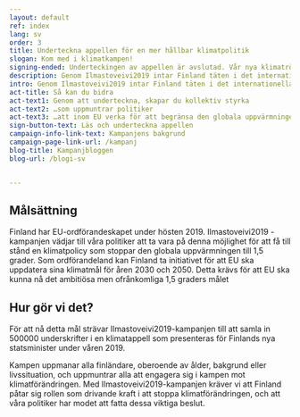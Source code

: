 ```yaml
---
layout: default
ref: index
lang: sv
order: 3
title: Underteckna appellen för en mer hållbar klimatpolitik
slogan: Kom med i klimatkampen!
signing-ended: Underteckingen av appellen är avslutad. Vår nya klimatrörelse Climate Move hittar du i climatemove.fi
description: Genom Ilmastoveivi2019 intar Finland täten i det internationella klimatarbetet. Klimatkampen är igång, Är du redo?
intro: Genom Ilmastoveivi2019 intar Finland täten i det internationella klimatarbetet. Klimatkampen är igång, Är du redo?
act-title: Så kan du bidra
act-text1: Genom att underteckna, skapar du kollektiv styrka
act-text2: …som uppmuntrar politiker
act-text3: …att inom EU verka för att begränsa den globala uppvärmningen till 1,5 grader.
sign-button-text: Läs och underteckna appellen
campaign-info-link-text: Kampanjens bakgrund
campaign-page-link-url: /kampanj
blog-title: Kampanjbloggen 
blog-url: /blogi-sv


---
```


## Målsättning

Finland har EU-ordförandeskapet under hösten 2019. Ilmastoveivi2019 -kampanjen vädjar till våra politiker att ta vara på denna möjlighet för att få till stånd en klimatpolicy som stoppar den globala uppvärmningen till 1,5 grader.  Som ordförandeland kan Finland ta initiativet för att EU ska uppdatera sina klimatmål för åren 2030 och 2050. Detta krävs för att EU ska kunna nå det ambitiösa men ofrånkomliga 1,5 graders målet 


## Hur gör vi det?

För att nå detta mål strävar Ilmastoveivi2019-kampanjen till att samla in 500000 underskrifter i en klimatappell som presenteras för Finlands nya statsminister under våren 2019. 

Kampen uppmanar alla finländare, oberoende av ålder, bakgrund eller livssituation, och uppmuntrar alla att engagera sig i kampen mot klimatförändringen.  Med Ilmastoveivi2019-kampanjen kräver vi att Finland påtar sig rollen som drivande kraft i att stoppa klimatförändringen, och att våra politiker har modet att fatta dessa viktiga beslut. 


